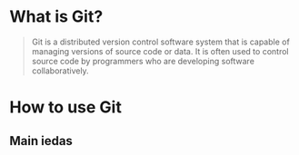 # What is Git?

> Git is a distributed version control software system that is capable of managing versions of source code or data. It is often used to control source code by programmers who are developing software collaboratively.  

# How to use Git  

## Main iedas  

